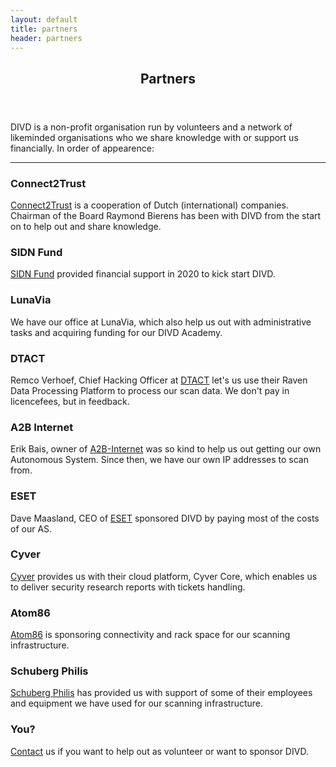 ```yaml
---
layout: default
title: partners
header: partners
---
```

<header>
	<h2>Partners</h2>
</header>
DIVD is a non-profit organisation run by volunteers and a network of likeminded organisations who we share knowledge with or support us financially. In order of appearence:
<hr>

### Connect2Trust
[Connect2Trust](https://www.connect2trust.nl) is a cooperation of Dutch (international) companies. Chairman of the Board Raymond Bierens has been with DIVD from the start on to help out and share knowledge.

### SIDN Fund
[SIDN Fund](https://www.sidnfonds.nl/excerpt) provided financial support in 2020 to kick start DIVD.

### LunaVia
We have our office at LunaVia, which also help us out with administrative tasks and acquiring funding for our DIVD Academy.

### DTACT
Remco Verhoef, Chief Hacking Officer at [DTACT](https://dtact.com/) let's us use their Raven Data Processing Platform to process our scan data. We don't pay in licencefees, but in feedback.

### A2B Internet
Erik Bais, owner of [A2B-Internet](https://www.a2b-internet.com) was so kind to help us out getting our own Autonomous System. Since then, we have our own IP addresses to scan from.

### ESET
Dave Maasland, CEO of [ESET](https://www.eset.com/nl/) sponsored DIVD by paying most of the costs of our AS. 

### Cyver
[Cyver](https://cyver.io) provides us with their cloud platform, Cyver Core, which enables us to deliver security research reports with tickets handling. 

### Atom86
[Atom86](https://atom86.net/) is sponsoring connectivity and rack space for our scanning infrastructure.

### Schuberg Philis
[Schuberg Philis](https://www.schubergphilis.com) has provided us with support of some of their employees and equipment we have used for our scanning infrastructure.

### You?
[Contact](https://divd.nl/divd-nl/contact/) us if you want to help out as volunteer or want to sponsor DIVD. 


